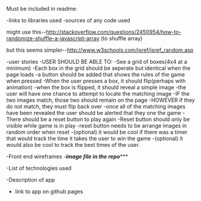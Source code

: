 Must be included in readme:

-links to libraries used
-sources of any code used


might use this--http://stackoverflow.com/questions/2450954/how-to-randomize-shuffle-a-javascript-array (to shuffle array)

but this seems simpler--http://www.w3schools.com/jsref/jsref_random.asp


-user stories
	-USER SHOULD BE ABLE TO:
		-See a grid of boxes(4x4 at a minimum)
		-Each box in the grid should be seperate but identical when the page loads
		-a button should be added that shows the rules of the game when pressed
		-When the user presses a box, it should flip(perhaps with animation)
		-when the box is flipped, it should reveal a simple image
		-the user will have one chance to attempt to locate the matching image
		-IF the two images match, those two should remain on the page
		-HOWEVER if they do not match, they must flip back over
		-once all of the matching images have been revealed the user should be alerted that they one the game
		-There should be a reset button to play again
		-Reset button should only be visible while game is in play
		-reset button needs to be arrange images in random order when reset
		-(optional) it would be cool if there was a timer that would track the time it takes the user to win the game
		-(optional) it would also be cool to track the best times of the user. 

-Front end wireframes
	-***image file in the repo******

-List of technologies used

-Description of app

- link to app on github pages